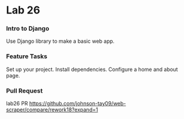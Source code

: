 # Lab 26

### Intro to Django
Use Django library to make a basic web app.

### Feature Tasks
Set up your project. Install dependencies. Configure a home and about page.

### Pull Request
lab26 PR https://github.com/johnson-tay09/web-scraper/compare/rework18?expand=1
